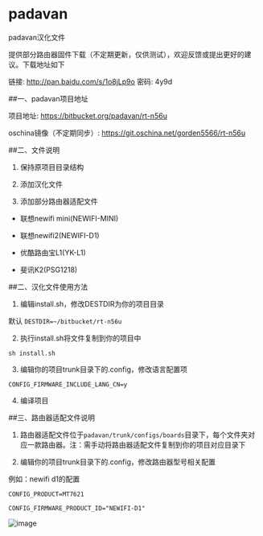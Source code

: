 # padavan
padavan汉化文件

提供部分路由器固件下载（不定期更新，仅供测试），欢迎反馈或提出更好的建议。下载地址如下

 链接: http://pan.baidu.com/s/1o8jLp9o 密码: 4y9d

##一、padavan项目地址

项目地址: https://bitbucket.org/padavan/rt-n56u

oschina镜像（不定期同步）: https://git.oschina.net/gorden5566/rt-n56u

##二、文件说明

1. 保持原项目目录结构

2. 添加汉化文件

3. 添加部分路由器适配文件

- 联想newifi mini(NEWIFI-MINI)

- 联想newifi2(NEWIFI-D1)

- 优酷路由宝L1(YK-L1)

- 斐讯K2(PSG1218)

##二、汉化文件使用方法

1. 编辑install.sh，修改DESTDIR为你的项目目录

 默认 `DESTDIR=~/bitbucket/rt-n56u`

2. 执行install.sh将文件复制到你的项目中

 `sh install.sh`

3. 编辑你的项目trunk目录下的.config，修改语言配置项

 `CONFIG_FIRMWARE_INCLUDE_LANG_CN=y`

4. 编译项目

##三、路由器适配文件说明

1. 路由器适配文件位于`padavan/trunk/configs/boards`目录下，每个文件夹对应一款路由器。注：需手动将路由器适配文件复制到你的项目对应目录下

2. 编辑你的项目trunk目录下的.config，修改路由器型号相关配置
 
 例如：newifi d1的配置

 `CONFIG_PRODUCT=MT7621`
 
 `CONFIG_FIRMWARE_PRODUCT_ID="NEWIFI-D1"`

![image](https://github.com/gorden5566/padavan/raw/screenshot/screenshot/index.png)
